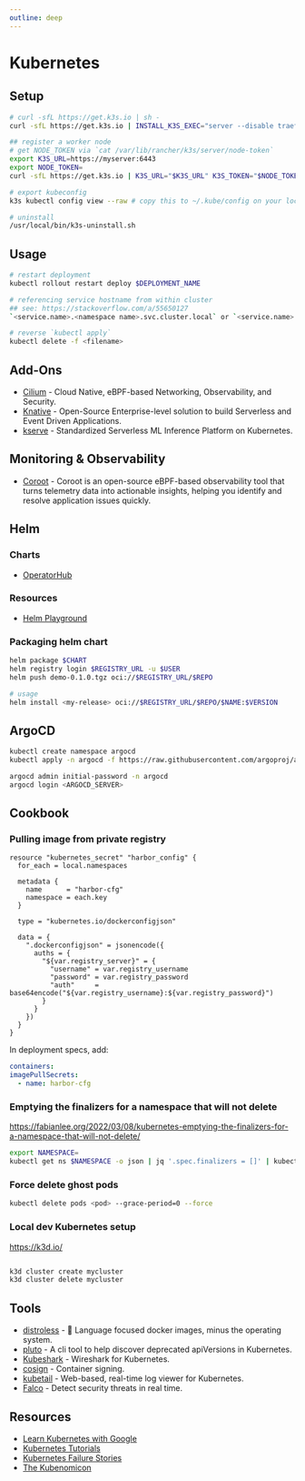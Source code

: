 ```yaml
---
outline: deep
---
```


# Kubernetes

## Setup

```bash
# curl -sfL https://get.k3s.io | sh -
curl -sfL https://get.k3s.io | INSTALL_K3S_EXEC="server --disable traefik" sh # so it frees up port 80 and 443

## register a worker node
# get NODE_TOKEN via `cat /var/lib/rancher/k3s/server/node-token`
export K3S_URL=https://myserver:6443
export NODE_TOKEN=
curl -sfL https://get.k3s.io | K3S_URL="$K3S_URL" K3S_TOKEN="$NODE_TOKEN" sh -

# export kubeconfig
k3s kubectl config view --raw # copy this to ~/.kube/config on your local machine

# uninstall
/usr/local/bin/k3s-uninstall.sh
```

## Usage

```bash
# restart deployment
kubectl rollout restart deploy $DEPLOYMENT_NAME

# referencing service hostname from within cluster
## see: https://stackoverflow.com/a/55650127
`<service.name>.<namespace name>.svc.cluster.local` or `<service.name>.<namespace name>`

# reverse `kubectl apply`
kubectl delete -f <filename>
```

## Add-Ons

- [Cilium](https://cilium.io/) - Cloud Native, eBPF-based Networking, Observability, and Security.
- [Knative](https://knative.dev/docs/) - Open-Source Enterprise-level solution to build Serverless and Event Driven Applications.
- [kserve](https://github.com/kserve/kserve) - Standardized Serverless ML Inference Platform on Kubernetes.

## Monitoring & Observability

- [Coroot](https://github.com/coroot/coroot) - Coroot is an open-source eBPF-based observability tool that turns telemetry data into actionable insights, helping you identify and resolve application issues quickly.

## Helm

### Charts

- [OperatorHub](https://operatorhub.io/)

### Resources

- [Helm Playground](https://helm-playground.com/)

### Packaging helm chart

```bash
helm package $CHART
helm registry login $REGISTRY_URL -u $USER
helm push demo-0.1.0.tgz oci://$REGISTRY_URL/$REPO

# usage
helm install <my-release> oci://$REGISTRY_URL/$REPO/$NAME:$VERSION
```

## ArgoCD

```bash
kubectl create namespace argocd
kubectl apply -n argocd -f https://raw.githubusercontent.com/argoproj/argo-cd/stable/manifests/install.yaml

argocd admin initial-password -n argocd
argocd login <ARGOCD_SERVER>
```

## Cookbook

### Pulling image from private registry

```hcl
resource "kubernetes_secret" "harbor_config" {
  for_each = local.namespaces

  metadata {
    name      = "harbor-cfg"
    namespace = each.key
  }

  type = "kubernetes.io/dockerconfigjson"

  data = {
    ".dockerconfigjson" = jsonencode({
      auths = {
        "${var.registry_server}" = {
          "username" = var.registry_username
          "password" = var.registry_password
          "auth"     = base64encode("${var.registry_username}:${var.registry_password}")
        }
      }
    })
  }
}
```

In deployment specs, add:

```yaml
containers:
imagePullSecrets:
  - name: harbor-cfg
```

### Emptying the finalizers for a namespace that will not delete

<https://fabianlee.org/2022/03/08/kubernetes-emptying-the-finalizers-for-a-namespace-that-will-not-delete/>

```bash
export NAMESPACE=
kubectl get ns $NAMESPACE -o json | jq '.spec.finalizers = []' | kubectl replace --raw "/api/v1/namespaces/$NAMESPACE/finalize" -f -
```

### Force delete ghost pods

```bash
kubectl delete pods <pod> --grace-period=0 --force
```

### Local dev Kubernetes setup

<https://k3d.io/>

```bash

k3d cluster create mycluster
k3d cluster delete mycluster
```

## Tools

- [distroless](https://github.com/GoogleContainerTools/distroless) - 🥑 Language focused docker images, minus the operating system.
- [pluto](https://github.com/FairwindsOps/pluto) - A cli tool to help discover deprecated apiVersions in Kubernetes.
- [Kubeshark](https://github.com/kubeshark/kubeshark) - Wireshark for Kubernetes.
- [cosign](https://github.com/sigstore/cosign) - Container signing.
- [kubetail](https://github.com/kubetail-org/kubetail) - Web-based, real-time log viewer for Kubernetes.
- [Falco](https://falco.org/) - Detect security threats in real time.

## Resources

- [Learn Kubernetes with Google](https://learnkubernetes.withgoogle.com/)
- [Kubernetes Tutorials](https://kubernetes.io/docs/tutorials/)
- [Kubernetes Failure Stories](https://k8s.af/)
- [The Kubenomicon](https://kubenomicon.com/)
